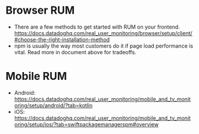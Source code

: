 # Browser RUM
- There are a few methods to get started with RUM on your frontend. https://docs.datadoghq.com/real_user_monitoring/browser/setup/client/#choose-the-right-installation-method
- npm is usually the way most customers do it if page load performance is vital. Read more in document above for tradeoffs.

# Mobile RUM
- Android: https://docs.datadoghq.com/real_user_monitoring/mobile_and_tv_monitoring/setup/android/?tab=kotlin
- iOS: https://docs.datadoghq.com/real_user_monitoring/mobile_and_tv_monitoring/setup/ios/?tab=swiftpackagemanagerspm#overview